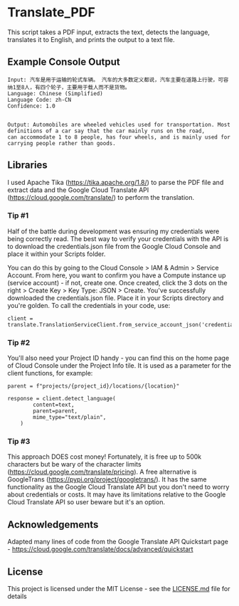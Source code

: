 # Translate_PDF
This script takes a PDF input, extracts the text, detects the language, translates it to English, and prints the output to a text file.

## Example Console Output

```
Input: 汽车是用于运输的轮式车辆。 汽车的大多数定义都说，汽车主要在道路上行驶，可容纳1至8人，有四个轮子，主要用于载人而不是货物。 
Language: Chinese (Simplified)
Language Code: zh-CN
Confidence: 1.0


Output: Automobiles are wheeled vehicles used for transportation. Most definitions of a car say that the car mainly runs on the road, 
can accommodate 1 to 8 people, has four wheels, and is mainly used for carrying people rather than goods.
```

## Libraries
I used Apache Tika (https://tika.apache.org/1.8/) to parse the PDF file and extract data and the Google Cloud Translate API (https://cloud.google.com/translate/) to perform the translation. 

### Tip #1 

Half of the battle during development was ensuring my credentials were being correctly read. The best way to verify your credentials with the API is to download the credentials.json file from the Google Cloud Console and place it within your Scripts folder. 

You can do this by going to the Cloud Console > IAM & Admin > Service Account. From here, you want to confirm you have a Compute instance up (service account) - if not, create one. Once created, click the 3 dots on the right > Create Key > Key Type: JSON > Create. You've successfully downloaded the credentials.json file. Place it in your Scripts directory and you're golden. To call the credentials in your code, use:
```
client = translate.TranslationServiceClient.from_service_account_json('credentials.json')
```

### Tip #2
You'll also need your Project ID handy - you can find this on the home page of Cloud Console under the Project Info tile. It is used as a parameter for the client functions, for example:
```
parent = f"projects/{project_id}/locations/{location}"

response = client.detect_language(
        content=text,
        parent=parent,
        mime_type="text/plain",
    )
```

### Tip #3

This approach DOES cost money! Fortunately, it is free up to 500k characters but be wary of the character limits (https://cloud.google.com/translate/pricing). A free alternative is GoogleTrans (https://pypi.org/project/googletrans/). It has the same functionality as the Google Cloud Translate API but you don't need to worry about credentials or costs. It may have its limitations relative to the Google Cloud Translate API so user beware but it's an option. 

## Acknowledgements

Adapted many lines of code from the Google Translate API Quickstart page - https://cloud.google.com/translate/docs/advanced/quickstart

## License

This project is licensed under the MIT License - see the [LICENSE.md](LICENSE.md) file for details
